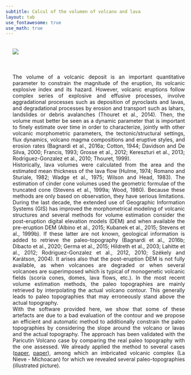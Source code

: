 ```yaml
---
subtitle: Calcul of the volumen of volcano and lava
layout: tab
use_fontawesome: true
use_math: true
---
```

<style>

.encart {
    padding: 19px;
}

.encart-droite {
    float: right;
}

.encart-gauche {
    float: left;
}
</style>
<!--
<div class="encart">
Mon encart 1
</div>
<div class="encart encart-droite">
Mon encart 2
</div>
-->

<div class="encart encart-gauche">
 <img src="{{ site.baseurl }}/images/Volcalume.jpg">
</div>

<!--
<div class="row content-row">
<div class="col-12 col-sm-5 image-wrapper">
    <img src="{{ site.baseurl }}/images/Volcalume.jpg">
</div>
<div class="col-12 col-sm-7">
-->

<div class="encart encart-droite">
        <p style="text-align:justify;">
The volume of a volcanic deposit is an important quantitative parameter to constrain the magnitude of the eruption, its volcanic explosive index and its hazard. However, volcanic eruptions follow complex series of explosive and effusive processes, involve aggradational processes such as deposition of pyroclasts and lavas, and degradational processes by erosion and transport such as lahars, landslides or debris avalanches (Thouret et al., 2014). Then, the volume must better be seen as a dynamic parameter that is important to finely estimate over time in order to characterize, jointly with other volcanic morphometric parameters, the tectonic/structural settings, flux dynamics, volcano magma compositions and eruptive styles, and erosion rates (Bagnardi et al., 2016a; Cotton, 1944; Davidson and De Silva, 2000; Francis, 1993; Grosse et al., 2012; Kereszturi et al., 2013; Rodriguez-Gonzalez et al., 2010; Thouret, 1999). <br />
Historically, lava volumes were calculated from the area and the estimated mean thickness of the lava flow (Hulme, 1974; Romano and Sturiale, 1982; Wadge et al., 1975; Wilson and Head, 1983). The estimation of cinder cone volumes used the geometric formulae of the truncated cone (Stevens et al., 1999a; Wood, 1980). Because these methods are only based on observation, they have serious limitations. During the last decade, the extended use of Geographic Information Systems (GIS) has improved the morphometrical modeling of volcanic structures and several methods for volume estimation consider the post-eruption digital elevation models (DEM) and when available the pre-eruption DEM (Albino et al., 2015; Kubanek et al., 2015; Stevens et al., 1999b). If these latter are not known, geological information is added to retrieve the paleo-topography (Bagnardi et al., 2016b; Dibacto et al., 2020; Germa et al., 2015; Hildreth et al., 2003; Lahitte et al., 2012; Rodriguez-Gonzalez et al., 2012, 2010; Székely and Karátson, 2004). It arises also that the post-eruption DEM is not fully available, as when volcanoes are degraded or when several volcanoes are superimposed which is typical of monogenetic volcanic fields (scoria cones, domes, lava flows, etc.). In the most recent volume estimation methods, the paleo topographies are mainly retrieved by interpolating the actual volcano contour. This generally leads to paleo topographies that may erroneously stand above the actual topography. <br />
With the software provided here, we show that some of these artefacts are due to a bad evaluation of the contour and we propose an efficient and automatic method to additionally constrain the paleo topographies by considering the slope around the volcano or lavas and the actual topography. 
The approach has been validated with the Paricutin Volcano case by comparing the real paleo topography with the one assessed. 
We already applied the method to several cases (<a href="https://www.sciencedirect.com/science/article/abs/pii/S0377027318301197">paper</a>, <a href="https://pubs.geoscienceworld.org/gsa/gsabulletin/article-abstract/132/11-12/2455/583462">paper</a>), among which an imbricated volcanic complex (La Nieve - Michoacan) for which we revealed several paleo-topographies (illustrated picture).
</p>
</div>
